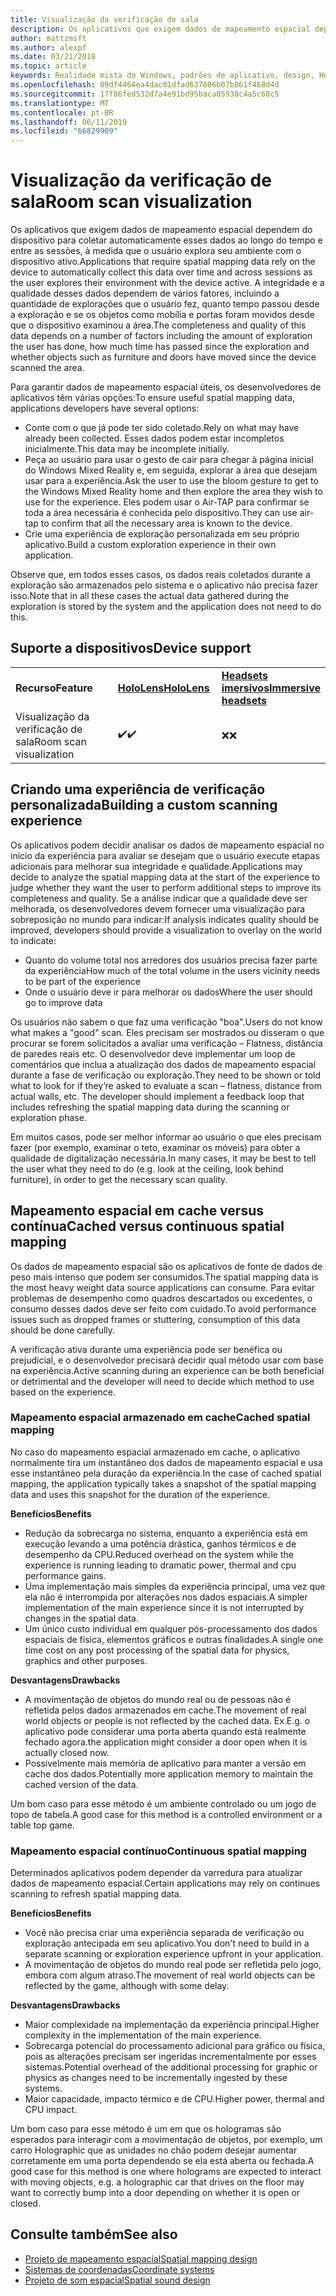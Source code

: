 ```yaml
---
title: Visualização da verificação de sala
description: Os aplicativos que exigem dados de mapeamento espacial dependem do dispositivo para coletar automaticamente esses dados ao longo do tempo e entre as sessões, à medida que o usuário explora seu ambiente com o dispositivo ativo.
author: mattzmsft
ms.author: alexpf
ms.date: 03/21/2018
ms.topic: article
keywords: Realidade mista do Windows, padrões de aplicativo, design, HoloLens, verificação de sala, mapeamento espacial, reconstrução de superfície, malha
ms.openlocfilehash: 09df4464ea4dac01dfad637886b07b861f468d4d
ms.sourcegitcommit: 17f86fed532d7a4e91bd95baca05930c4a5c68c5
ms.translationtype: MT
ms.contentlocale: pt-BR
ms.lasthandoff: 06/11/2019
ms.locfileid: "66829909"
---
```

# <a name="room-scan-visualization"></a><span data-ttu-id="2c655-104">Visualização da verificação de sala</span><span class="sxs-lookup"><span data-stu-id="2c655-104">Room scan visualization</span></span>

<span data-ttu-id="2c655-105">Os aplicativos que exigem dados de mapeamento espacial dependem do dispositivo para coletar automaticamente esses dados ao longo do tempo e entre as sessões, à medida que o usuário explora seu ambiente com o dispositivo ativo.</span><span class="sxs-lookup"><span data-stu-id="2c655-105">Applications that require spatial mapping data rely on the device to automatically collect this data over time and across sessions as the user explores their environment with the device active.</span></span> <span data-ttu-id="2c655-106">A integridade e a qualidade desses dados dependem de vários fatores, incluindo a quantidade de explorações que o usuário fez, quanto tempo passou desde a exploração e se os objetos como mobília e portas foram movidos desde que o dispositivo examinou a área.</span><span class="sxs-lookup"><span data-stu-id="2c655-106">The completeness and quality of this data depends on a number of factors including the amount of exploration the user has done, how much time has passed since the exploration and whether objects such as furniture and doors have moved since the device scanned the area.</span></span>

<span data-ttu-id="2c655-107">Para garantir dados de mapeamento espacial úteis, os desenvolvedores de aplicativos têm várias opções:</span><span class="sxs-lookup"><span data-stu-id="2c655-107">To ensure useful spatial mapping data, applications developers have several options:</span></span>
* <span data-ttu-id="2c655-108">Conte com o que já pode ter sido coletado.</span><span class="sxs-lookup"><span data-stu-id="2c655-108">Rely on what may have already been collected.</span></span> <span data-ttu-id="2c655-109">Esses dados podem estar incompletos inicialmente.</span><span class="sxs-lookup"><span data-stu-id="2c655-109">This data may be incomplete initially.</span></span>
* <span data-ttu-id="2c655-110">Peça ao usuário para usar o gesto de cair para chegar à página inicial do Windows Mixed Reality e, em seguida, explorar a área que desejam usar para a experiência.</span><span class="sxs-lookup"><span data-stu-id="2c655-110">Ask the user to use the bloom gesture to get to the Windows Mixed Reality home and then explore the area they wish to use for the experience.</span></span> <span data-ttu-id="2c655-111">Eles podem usar o Air-TAP para confirmar se toda a área necessária é conhecida pelo dispositivo.</span><span class="sxs-lookup"><span data-stu-id="2c655-111">They can use air-tap to confirm that all the necessary area is known to the device.</span></span>
* <span data-ttu-id="2c655-112">Crie uma experiência de exploração personalizada em seu próprio aplicativo.</span><span class="sxs-lookup"><span data-stu-id="2c655-112">Build a custom exploration experience in their own application.</span></span>

<span data-ttu-id="2c655-113">Observe que, em todos esses casos, os dados reais coletados durante a exploração são armazenados pelo sistema e o aplicativo não precisa fazer isso.</span><span class="sxs-lookup"><span data-stu-id="2c655-113">Note that in all these cases the actual data gathered during the exploration is stored by the system and the application does not need to do this.</span></span>

## <a name="device-support"></a><span data-ttu-id="2c655-114">Suporte a dispositivos</span><span class="sxs-lookup"><span data-stu-id="2c655-114">Device support</span></span>

<table>
    <colgroup>
    <col width="33%" />
    <col width="33%" />
    <col width="33%" />
    </colgroup>
    <tr>
        <td><span data-ttu-id="2c655-115"><strong>Recurso</strong></span><span class="sxs-lookup"><span data-stu-id="2c655-115"><strong>Feature</strong></span></span></td>
        <td><span data-ttu-id="2c655-116"><a href="hololens-hardware-details.md"><strong>HoloLens</strong></a></span><span class="sxs-lookup"><span data-stu-id="2c655-116"><a href="hololens-hardware-details.md"><strong>HoloLens</strong></a></span></span></td>
        <td><span data-ttu-id="2c655-117"><a href="immersive-headset-hardware-details.md"><strong>Headsets imersivos</strong></a></span><span class="sxs-lookup"><span data-stu-id="2c655-117"><a href="immersive-headset-hardware-details.md"><strong>Immersive headsets</strong></a></span></span></td>
    </tr>
     <tr>
        <td><span data-ttu-id="2c655-118">Visualização da verificação de sala</span><span class="sxs-lookup"><span data-stu-id="2c655-118">Room scan visualization</span></span></td>
        <td><span data-ttu-id="2c655-119">✔️</span><span class="sxs-lookup"><span data-stu-id="2c655-119">✔️</span></span></td>
        <td><span data-ttu-id="2c655-120">❌</span><span class="sxs-lookup"><span data-stu-id="2c655-120">❌</span></span></td>
    </tr>
</table>



## <a name="building-a-custom-scanning-experience"></a><span data-ttu-id="2c655-121">Criando uma experiência de verificação personalizada</span><span class="sxs-lookup"><span data-stu-id="2c655-121">Building a custom scanning experience</span></span>

<span data-ttu-id="2c655-122">Os aplicativos podem decidir analisar os dados de mapeamento espacial no início da experiência para avaliar se desejam que o usuário execute etapas adicionais para melhorar sua integridade e qualidade.</span><span class="sxs-lookup"><span data-stu-id="2c655-122">Applications may decide to analyze the spatial mapping data at the start of the experience to judge whether they want the user to perform additional steps to improve its completeness and quality.</span></span> <span data-ttu-id="2c655-123">Se a análise indicar que a qualidade deve ser melhorada, os desenvolvedores devem fornecer uma visualização para sobreposição no mundo para indicar:</span><span class="sxs-lookup"><span data-stu-id="2c655-123">If analysis indicates quality should be improved, developers should provide a visualization to overlay on the world to indicate:</span></span>
* <span data-ttu-id="2c655-124">Quanto do volume total nos arredores dos usuários precisa fazer parte da experiência</span><span class="sxs-lookup"><span data-stu-id="2c655-124">How much of the total volume in the users vicinity needs to be part of the experience</span></span>
* <span data-ttu-id="2c655-125">Onde o usuário deve ir para melhorar os dados</span><span class="sxs-lookup"><span data-stu-id="2c655-125">Where the user should go to improve data</span></span>

<span data-ttu-id="2c655-126">Os usuários não sabem o que faz uma verificação "boa".</span><span class="sxs-lookup"><span data-stu-id="2c655-126">Users do not know what makes a "good" scan.</span></span> <span data-ttu-id="2c655-127">Eles precisam ser mostrados ou disseram o que procurar se forem solicitados a avaliar uma verificação – Flatness, distância de paredes reais etc. O desenvolvedor deve implementar um loop de comentários que inclua a atualização dos dados de mapeamento espacial durante a fase de verificação ou exploração.</span><span class="sxs-lookup"><span data-stu-id="2c655-127">They need to be shown or told what to look for if they’re asked to evaluate a scan – flatness, distance from actual walls, etc. The developer should implement a feedback loop that includes refreshing the spatial mapping data during the scanning or exploration phase.</span></span>

<span data-ttu-id="2c655-128">Em muitos casos, pode ser melhor informar ao usuário o que eles precisam fazer (por exemplo, examinar o teto, examinar os móveis) para obter a qualidade de digitalização necessária.</span><span class="sxs-lookup"><span data-stu-id="2c655-128">In many cases, it may be best to tell the user what they need to do (e.g. look at the ceiling, look behind furniture), in order to get the necessary scan quality.</span></span>

## <a name="cached-versus-continuous-spatial-mapping"></a><span data-ttu-id="2c655-129">Mapeamento espacial em cache versus contínua</span><span class="sxs-lookup"><span data-stu-id="2c655-129">Cached versus continuous spatial mapping</span></span>

<span data-ttu-id="2c655-130">Os dados de mapeamento espacial são os aplicativos de fonte de dados de peso mais intenso que podem ser consumidos.</span><span class="sxs-lookup"><span data-stu-id="2c655-130">The spatial mapping data is the most heavy weight data source applications can consume.</span></span> <span data-ttu-id="2c655-131">Para evitar problemas de desempenho como quadros descartados ou excedentes, o consumo desses dados deve ser feito com cuidado.</span><span class="sxs-lookup"><span data-stu-id="2c655-131">To avoid performance issues such as dropped frames or stuttering, consumption of this data should be done carefully.</span></span>

<span data-ttu-id="2c655-132">A verificação ativa durante uma experiência pode ser benéfica ou prejudicial, e o desenvolvedor precisará decidir qual método usar com base na experiência.</span><span class="sxs-lookup"><span data-stu-id="2c655-132">Active scanning during an experience can be both beneficial or detrimental and the developer will need to decide which method to use based on the experience.</span></span>

### <a name="cached-spatial-mapping"></a><span data-ttu-id="2c655-133">Mapeamento espacial armazenado em cache</span><span class="sxs-lookup"><span data-stu-id="2c655-133">Cached spatial mapping</span></span>

<span data-ttu-id="2c655-134">No caso do mapeamento espacial armazenado em cache, o aplicativo normalmente tira um instantâneo dos dados de mapeamento espacial e usa esse instantâneo pela duração da experiência.</span><span class="sxs-lookup"><span data-stu-id="2c655-134">In the case of cached spatial mapping, the application typically takes a snapshot of the spatial mapping data and uses this snapshot for the duration of the experience.</span></span>

<span data-ttu-id="2c655-135">**Benefícios**</span><span class="sxs-lookup"><span data-stu-id="2c655-135">**Benefits**</span></span>
* <span data-ttu-id="2c655-136">Redução da sobrecarga no sistema, enquanto a experiência está em execução levando a uma potência drástica, ganhos térmicos e de desempenho da CPU.</span><span class="sxs-lookup"><span data-stu-id="2c655-136">Reduced overhead on the system while the experience is running leading to dramatic power, thermal and cpu performance gains.</span></span>
* <span data-ttu-id="2c655-137">Uma implementação mais simples da experiência principal, uma vez que ela não é interrompida por alterações nos dados espaciais.</span><span class="sxs-lookup"><span data-stu-id="2c655-137">A simpler implementation of the main experience since it is not interrupted by changes in the spatial data.</span></span>
* <span data-ttu-id="2c655-138">Um único custo individual em qualquer pós-processamento dos dados espaciais de física, elementos gráficos e outras finalidades.</span><span class="sxs-lookup"><span data-stu-id="2c655-138">A single one time cost on any post processing of the spatial data for physics, graphics and other purposes.</span></span>

<span data-ttu-id="2c655-139">**Desvantagens**</span><span class="sxs-lookup"><span data-stu-id="2c655-139">**Drawbacks**</span></span>
* <span data-ttu-id="2c655-140">A movimentação de objetos do mundo real ou de pessoas não é refletida pelos dados armazenados em cache.</span><span class="sxs-lookup"><span data-stu-id="2c655-140">The movement of real world objects or people is not reflected by the cached data.</span></span> <span data-ttu-id="2c655-141">Ex.</span><span class="sxs-lookup"><span data-stu-id="2c655-141">E.g.</span></span> <span data-ttu-id="2c655-142">o aplicativo pode considerar uma porta aberta quando está realmente fechado agora.</span><span class="sxs-lookup"><span data-stu-id="2c655-142">the application might consider a door open when it is actually closed now.</span></span>
* <span data-ttu-id="2c655-143">Possivelmente mais memória de aplicativo para manter a versão em cache dos dados.</span><span class="sxs-lookup"><span data-stu-id="2c655-143">Potentially more application memory to maintain the cached version of the data.</span></span>

<span data-ttu-id="2c655-144">Um bom caso para esse método é um ambiente controlado ou um jogo de topo de tabela.</span><span class="sxs-lookup"><span data-stu-id="2c655-144">A good case for this method is a controlled environment or a table top game.</span></span>

### <a name="continuous-spatial-mapping"></a><span data-ttu-id="2c655-145">Mapeamento espacial contínuo</span><span class="sxs-lookup"><span data-stu-id="2c655-145">Continuous spatial mapping</span></span>

<span data-ttu-id="2c655-146">Determinados aplicativos podem depender da varredura para atualizar dados de mapeamento espacial.</span><span class="sxs-lookup"><span data-stu-id="2c655-146">Certain applications may rely on continues scanning to refresh spatial mapping data.</span></span>

<span data-ttu-id="2c655-147">**Benefícios**</span><span class="sxs-lookup"><span data-stu-id="2c655-147">**Benefits**</span></span>
* <span data-ttu-id="2c655-148">Você não precisa criar uma experiência separada de verificação ou exploração antecipada em seu aplicativo.</span><span class="sxs-lookup"><span data-stu-id="2c655-148">You don't need to build in a separate scanning or exploration experience upfront in your application.</span></span>
* <span data-ttu-id="2c655-149">A movimentação de objetos do mundo real pode ser refletida pelo jogo, embora com algum atraso.</span><span class="sxs-lookup"><span data-stu-id="2c655-149">The movement of real world objects can be reflected by the game, although with some delay.</span></span>

<span data-ttu-id="2c655-150">**Desvantagens**</span><span class="sxs-lookup"><span data-stu-id="2c655-150">**Drawbacks**</span></span>
* <span data-ttu-id="2c655-151">Maior complexidade na implementação da experiência principal.</span><span class="sxs-lookup"><span data-stu-id="2c655-151">Higher complexity in the implementation of the main experience.</span></span>
* <span data-ttu-id="2c655-152">Sobrecarga potencial do processamento adicional para gráfico ou física, pois as alterações precisam ser ingeridas incrementalmente por esses sistemas.</span><span class="sxs-lookup"><span data-stu-id="2c655-152">Potential overhead of the additional processing for graphic or physics as changes need to be incrementally ingested by these systems.</span></span>
* <span data-ttu-id="2c655-153">Maior capacidade, impacto térmico e de CPU.</span><span class="sxs-lookup"><span data-stu-id="2c655-153">Higher power, thermal and CPU impact.</span></span>

<span data-ttu-id="2c655-154">Um bom caso para esse método é um em que os hologramas são esperados para interagir com a movimentação de objetos, por exemplo, um carro Holographic que as unidades no chão podem desejar aumentar corretamente em uma porta dependendo se ela está aberta ou fechada.</span><span class="sxs-lookup"><span data-stu-id="2c655-154">A good case for this method is one where holograms are expected to interact with moving objects, e.g. a holographic car that drives on the floor may want to correctly bump into a door depending on whether it is open or closed.</span></span>

## <a name="see-also"></a><span data-ttu-id="2c655-155">Consulte também</span><span class="sxs-lookup"><span data-stu-id="2c655-155">See also</span></span>
* [<span data-ttu-id="2c655-156">Projeto de mapeamento espacial</span><span class="sxs-lookup"><span data-stu-id="2c655-156">Spatial mapping design</span></span>](spatial-mapping-design.md)
* [<span data-ttu-id="2c655-157">Sistemas de coordenadas</span><span class="sxs-lookup"><span data-stu-id="2c655-157">Coordinate systems</span></span>](coordinate-systems.md)
* [<span data-ttu-id="2c655-158">Projeto de som espacial</span><span class="sxs-lookup"><span data-stu-id="2c655-158">Spatial sound design</span></span>](spatial-sound-design.md)
